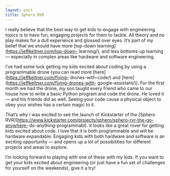 ```yaml
---
layout: post
title: Sphero RVR
---
```


I really believe that the best way to get kids to engage with engineering
topics is to have fun, engaging projects for them to tackle. All theory and no
play makes for a dull experience and glossed over eyes. It’s part of my belief
that we should have more [top-down learning](https://jeffkeltner.com/top-down-
learning/), and less bottoms-up learning — especially in complex areas like
hardware and software engineering.

I’ve had some luck getting my kids excited about coding by using a
programmable drone (you can read more [here](https://jeffkeltner.com/flying-
drones-with-code/) and [here](https://jeffkeltner.com/flying-drones-with-
google-assistant/)). For the first month we had the drone, my son taught every
friend who came to our house how to write a basic Python program and code the
drone. He loved it — and his friends did as well. Seeing your code cause a
physical object to obey your wishes has a certain magic to it.

That’s why I was excited to see the launch of Kickstarter of the [Sphero
RVR](https://www.kickstarter.com/projects/sphero/sphero-rvr-the-go-anywhere-
do-anything-programmabl). It looks like a great rover for getting kids excited
about code. I love that it is both programmable and will be hardware
expandable. Engaging kids with both hardware and software is an exciting
opportunity — and opens up a lot of possibilities for different projects and
areas to explore.

I’m looking forward to playing with one of these with my kids. If you want to
get your kids excited about engineering (or just have a fun set of challenges
for yourself on the weekends), give it a try!

